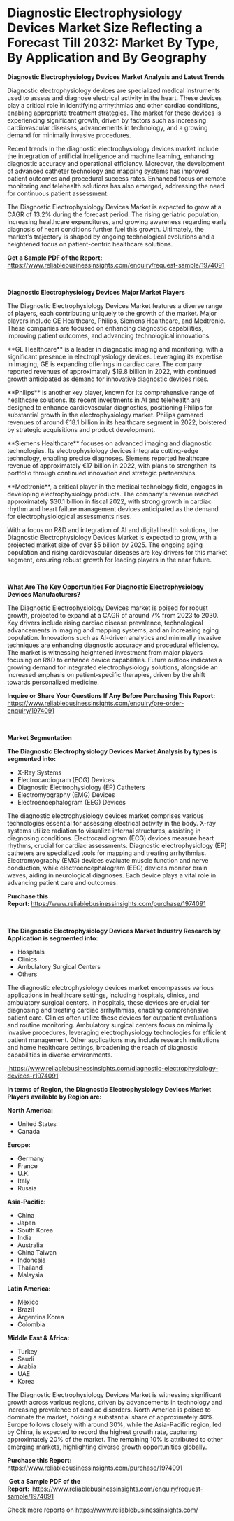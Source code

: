 <p><h1>Diagnostic Electrophysiology Devices Market Size Reflecting a Forecast Till 2032: Market By Type, By Application and By Geography</h1></p><p><strong>Diagnostic Electrophysiology Devices Market Analysis and Latest Trends</strong></p>
<p><p>Diagnostic electrophysiology devices are specialized medical instruments used to assess and diagnose electrical activity in the heart. These devices play a critical role in identifying arrhythmias and other cardiac conditions, enabling appropriate treatment strategies. The market for these devices is experiencing significant growth, driven by factors such as increasing cardiovascular diseases, advancements in technology, and a growing demand for minimally invasive procedures.</p><p>Recent trends in the diagnostic electrophysiology devices market include the integration of artificial intelligence and machine learning, enhancing diagnostic accuracy and operational efficiency. Moreover, the development of advanced catheter technology and mapping systems has improved patient outcomes and procedural success rates. Enhanced focus on remote monitoring and telehealth solutions has also emerged, addressing the need for continuous patient assessment.</p><p>The Diagnostic Electrophysiology Devices Market is expected to grow at a CAGR of 13.2% during the forecast period. The rising geriatric population, increasing healthcare expenditures, and growing awareness regarding early diagnosis of heart conditions further fuel this growth. Ultimately, the market's trajectory is shaped by ongoing technological evolutions and a heightened focus on patient-centric healthcare solutions.</p></p>
<p><strong>Get a Sample PDF of the Report:&nbsp;</strong> <a href="https://www.reliablebusinessinsights.com/enquiry/request-sample/1974091?utm_campaign=3003&utm_medium=2&utm_source=Github&utm_content=ia&utm_term=05032025&utm_id=diagnostic-electrophysiology-devices">https://www.reliablebusinessinsights.com/enquiry/request-sample/1974091</a></p>
<p>&nbsp;</p>
<p><strong>Diagnostic Electrophysiology Devices Major Market Players</strong></p>
<p><p>The Diagnostic Electrophysiology Devices Market features a diverse range of players, each contributing uniquely to the growth of the market. Major players include GE Healthcare, Philips, Siemens Healthcare, and Medtronic. These companies are focused on enhancing diagnostic capabilities, improving patient outcomes, and advancing technological innovations.</p><p>**GE Healthcare** is a leader in diagnostic imaging and monitoring, with a significant presence in electrophysiology devices. Leveraging its expertise in imaging, GE is expanding offerings in cardiac care. The company reported revenues of approximately $19.8 billion in 2022, with continued growth anticipated as demand for innovative diagnostic devices rises.</p><p>**Philips** is another key player, known for its comprehensive range of healthcare solutions. Its recent investments in AI and telehealth are designed to enhance cardiovascular diagnostics, positioning Philips for substantial growth in the electrophysiology market. Philips garnered revenues of around €18.1 billion in its healthcare segment in 2022, bolstered by strategic acquisitions and product development.</p><p>**Siemens Healthcare** focuses on advanced imaging and diagnostic technologies. Its electrophysiology devices integrate cutting-edge technology, enabling precise diagnoses. Siemens reported healthcare revenue of approximately €17 billion in 2022, with plans to strengthen its portfolio through continued innovation and strategic partnerships.</p><p>**Medtronic**, a critical player in the medical technology field, engages in developing electrophysiology products. The company's revenue reached approximately $30.1 billion in fiscal 2022, with strong growth in cardiac rhythm and heart failure management devices anticipated as the demand for electrophysiological assessments rises.</p><p>With a focus on R&D and integration of AI and digital health solutions, the Diagnostic Electrophysiology Devices Market is expected to grow, with a projected market size of over $5 billion by 2025. The ongoing aging population and rising cardiovascular diseases are key drivers for this market segment, ensuring robust growth for leading players in the near future.</p></p>
<p>&nbsp;</p>
<p><strong>What Are The Key Opportunities For Diagnostic Electrophysiology Devices Manufacturers?</strong></p>
<p><p>The Diagnostic Electrophysiology Devices market is poised for robust growth, projected to expand at a CAGR of around 7% from 2023 to 2030. Key drivers include rising cardiac disease prevalence, technological advancements in imaging and mapping systems, and an increasing aging population. Innovations such as AI-driven analytics and minimally invasive techniques are enhancing diagnostic accuracy and procedural efficiency. The market is witnessing heightened investment from major players focusing on R&D to enhance device capabilities. Future outlook indicates a growing demand for integrated electrophysiology solutions, alongside an increased emphasis on patient-specific therapies, driven by the shift towards personalized medicine.</p></p>
<p><strong>Inquire or Share Your Questions If Any Before Purchasing This Report:</strong> <a href="https://www.reliablebusinessinsights.com/enquiry/pre-order-enquiry/1974091?utm_campaign=3003&utm_medium=2&utm_source=Github&utm_content=ia&utm_term=05032025&utm_id=diagnostic-electrophysiology-devices">https://www.reliablebusinessinsights.com/enquiry/pre-order-enquiry/1974091</a></p>
<p>&nbsp;</p>
<p><strong>Market Segmentation</strong></p>
<p><strong>The Diagnostic Electrophysiology Devices Market Analysis by types is segmented into:</strong></p>
<p><ul><li>X-Ray Systems</li><li>Electrocardiogram (ECG) Devices</li><li>Diagnostic Electrophysiology (EP) Catheters</li><li>Electromyography (EMG) Devices</li><li>Electroencephalogram (EEG) Devices</li></ul></p>
<p><p>The diagnostic electrophysiology devices market comprises various technologies essential for assessing electrical activity in the body. X-ray systems utilize radiation to visualize internal structures, assisting in diagnosing conditions. Electrocardiogram (ECG) devices measure heart rhythms, crucial for cardiac assessments. Diagnostic electrophysiology (EP) catheters are specialized tools for mapping and treating arrhythmias. Electromyography (EMG) devices evaluate muscle function and nerve conduction, while electroencephalogram (EEG) devices monitor brain waves, aiding in neurological diagnoses. Each device plays a vital role in advancing patient care and outcomes.</p></p>
<p><strong>Purchase this Report:&nbsp;</strong><a href="https://www.reliablebusinessinsights.com/purchase/1974091?utm_campaign=3003&utm_medium=2&utm_source=Github&utm_content=ia&utm_term=05032025&utm_id=diagnostic-electrophysiology-devices">https://www.reliablebusinessinsights.com/purchase/1974091</a></p>
<p>&nbsp;</p>
<p><strong>The Diagnostic Electrophysiology Devices Market Industry Research by Application is segmented into:</strong></p>
<p><ul><li>Hospitals</li><li>Clinics</li><li>Ambulatory Surgical Centers</li><li>Others</li></ul></p>
<p><p>The diagnostic electrophysiology devices market encompasses various applications in healthcare settings, including hospitals, clinics, and ambulatory surgical centers. In hospitals, these devices are crucial for diagnosing and treating cardiac arrhythmias, enabling comprehensive patient care. Clinics often utilize these devices for outpatient evaluations and routine monitoring. Ambulatory surgical centers focus on minimally invasive procedures, leveraging electrophysiology technologies for efficient patient management. Other applications may include research institutions and home healthcare settings, broadening the reach of diagnostic capabilities in diverse environments.</p></p>
<p><a href="https://www.reliablebusinessinsights.com/diagnostic-electrophysiology-devices-r1974091?utm_campaign=3003&utm_medium=2&utm_source=Github&utm_content=ia&utm_term=05032025&utm_id=diagnostic-electrophysiology-devices">&nbsp;https://www.reliablebusinessinsights.com/diagnostic-electrophysiology-devices-r1974091</a></p>
<p><strong>In terms of Region, the Diagnostic Electrophysiology Devices Market Players available by Region are:</strong></p>
<p>
    <p> <strong> North America: </strong>
        <ul>
            <li>United States</li>
            <li>Canada</li>
        </ul>
        </p> 
    <p> <strong> Europe: </strong>
        <ul>
            <li>Germany</li>
            <li>France</li>
            <li>U.K.</li>
            <li>Italy</li>
            <li>Russia</li>
        </ul>
        </p> 
    <p> <strong> Asia-Pacific: </strong>
        <ul>
            <li>China</li>
            <li>Japan</li>
            <li>South Korea</li>
            <li>India</li>
            <li>Australia</li>
            <li>China Taiwan</li>
            <li>Indonesia</li>
            <li>Thailand</li>
            <li>Malaysia</li>
        </ul>
        </p> 
    <p> <strong> Latin America: </strong>
        <ul>
            <li>Mexico</li>
            <li>Brazil</li>
            <li>Argentina Korea</li>
            <li>Colombia</li>
        </ul>
        </p> 
    <p> <strong> Middle East & Africa: </strong>
        <ul>
            <li>Turkey</li>
            <li>Saudi</li>
            <li>Arabia</li>
            <li>UAE</li>
            <li>Korea</li>
        </ul>
    </p>
    </p>
<p><p>The Diagnostic Electrophysiology Devices Market is witnessing significant growth across various regions, driven by advancements in technology and increasing prevalence of cardiac disorders. North America is poised to dominate the market, holding a substantial share of approximately 40%. Europe follows closely with around 30%, while the Asia-Pacific region, led by China, is expected to record the highest growth rate, capturing approximately 20% of the market. The remaining 10% is attributed to other emerging markets, highlighting diverse growth opportunities globally.</p></p>
<p><strong>Purchase this Report: </strong><a href="https://www.reliablebusinessinsights.com/purchase/1974091?utm_campaign=3003&utm_medium=2&utm_source=Github&utm_content=ia&utm_term=05032025&utm_id=diagnostic-electrophysiology-devices">https://www.reliablebusinessinsights.com/purchase/1974091</a></p>
<p>&nbsp;<strong>Get a Sample PDF of the Report:&nbsp;&nbsp;</strong><a href="https://www.reliablebusinessinsights.com/enquiry/request-sample/1974091?utm_campaign=3003&utm_medium=2&utm_source=Github&utm_content=ia&utm_term=05032025&utm_id=diagnostic-electrophysiology-devices">https://www.reliablebusinessinsights.com/enquiry/request-sample/1974091</a></p>
<p><strong></strong></p>
<p>Check more reports on <a href="https://www.reliablebusinessinsights.com/?utm_campaign=3003&utm_medium=2&utm_source=Github&utm_content=ia&utm_term=05032025&utm_id=diagnostic-electrophysiology-devices">https://www.reliablebusinessinsights.com/</a></p>